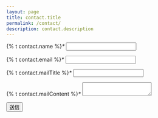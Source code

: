 ```yaml
---
layout: page
title: contact.title
permalink: /contact/
description: contact.description
---
```

<form class="formrun" action="https://form.run/api/v1/r/2rz6tr2zx0b73fmm12myjr0l" method="post">
  <p>
    <label>{% t contact.name %}<i class="required">*</i></label>
    <input name="お名前" type="text" data-formrun-required required>
  </p>

  <p>
    <label>{% t contact.email %}<i class="required">*</i></label>
    <input name="メールアドレス" type="email" data-formrun-type="email" data-formrun-required required>
  </p>

  <p>
    <label>{% t contact.mailTitle %}<i class="required">*</i></label>
    <input name="件名" type="text" data-formrun-required required>
  </p>

  <p>
    <label>{% t contact.mailContent %}<i class="required">*</i></label>
    <textarea name="お問い合わせ" type="text" data-formrun-required required></textarea>
  </p>

  <!-- ボット投稿をブロックするためのタグ -->
  <p class="_formrun_gotcha">
    <style media="screen">._formrun_gotcha {position:absolute!important;height:1px;width:1px;overflow:hidden;}</style>
    <label for="_formrun_gotcha">If you are a human, ignore this field</label>
    <input type="text" name="_formrun_gotcha" id="_formrun_gotcha" tabindex="-1">
  </p>

  <button type="submit" data-formrun-error-text="未入力の項目があります" data-formrun-submitting-text="送信中...">送信</button>
</form>
